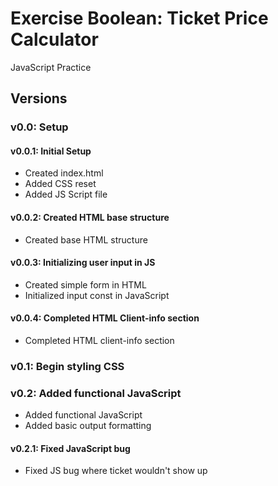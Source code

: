 # Exercise Boolean: Ticket Price Calculator

JavaScript Practice

## Versions

### v0.0: Setup

#### v0.0.1: Initial Setup

* Created index.html
* Added CSS reset
* Added JS Script file

#### v0.0.2: Created HTML base structure

* Created base HTML structure

#### v0.0.3: Initializing user input in JS

* Created simple form in HTML
* Initialized input const in JavaScript

#### v0.0.4: Completed HTML Client-info section

* Completed HTML client-info section

### v0.1: Begin styling CSS

### v0.2: Added functional JavaScript

* Added functional JavaScript
* Added basic output formatting

#### v0.2.1: Fixed JavaScript bug

* Fixed JS bug where ticket wouldn't show up